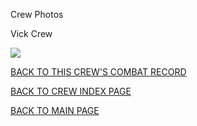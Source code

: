 
Crew Photos






 




Vick Crew  
  

![](Vick.jpg)
  
  

[BACK TO THIS CREW'S COMBAT RECORD](ValorToVictory/crews/Vick.md)  

[BACK TO CREW INDEX PAGE](ValorToVictory/000crews.md)  

[BACK TO MAIN PAGE](ValorToVictory/index.html)


